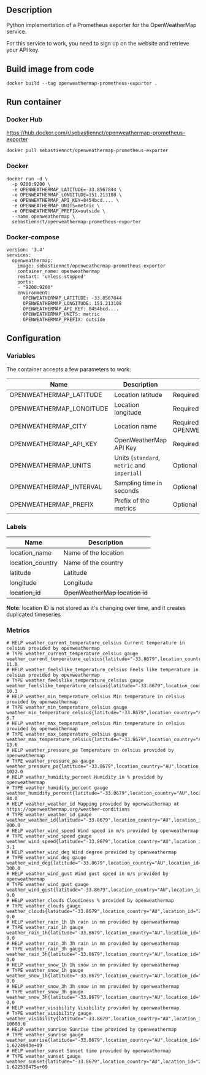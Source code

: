 ## Description

Python implementation of a Prometheus exporter for the OpenWeatherMap service.

For this service to work, you need to sign up on the website and retrieve your API key.

## Build image from code

`docker build --tag openweathermap-prometheus-exporter .`

## Run container

### Docker Hub

https://hub.docker.com/r/sebastiennct/openweathermap-prometheus-exporter

```
docker pull sebastiennct/openweathermap-prometheus-exporter
```

### Docker

```
docker run -d \
  -p 9200:9200 \
  -e OPENWEATHERMAP_LATITUDE=-33.8567844 \
  -e OPENWEATHERMAP_LONGITUDE=151.213108 \
  -e OPENWEATHERMAP_API_KEY=8454bcd.... \
  -e OPENWEATHERMAP_UNITS=metric \
  -e OPENWEATHERMAP_PREFIX=outside \
  --name openweathermap \
  sebastiennct/openweathermap-prometheus-exporter
```

### Docker-compose

```
version: '3.4'
services:
  openweathermap:
    image: sebastiennct/openweathermap-prometheus-exporter
    container_name: openweathermap
    restart: 'unless-stopped'
    ports:
    - "9200:9200"
    environment:
      OPENWEATHERMAP_LATITUDE: -33.8567844
      OPENWEATHERMAP_LONGITUDE: 151.213108
      OPENWEATHERMAP_API_KEY: 8454bcd....
      OPENWEATHERMAP_UNITS: metric
      OPENWEATHERMAP_PREFIX: outside
```


## Configuration

### Variables

The container accepts a few parameters to work:

| Name | Description | Required | Default |
|---|---|---|---|
|OPENWEATHERMAP_LATITUDE|Location latitude|Required (with OPENWEATHERMAP_LONGITUDE)|N/A|
|OPENWEATHERMAP_LONGITUDE|Location longitude|Required (with OPENWEATHERMAP_LATITUDE)|N/A|
|OPENWEATHERMAP_CITY|Location name |Required (not in conjunction with OPENWEATHERMAP_LONGITUDE/OPENWEATHERMAP_LATITUDE)|N/A|
|OPENWEATHERMAP_API_KEY|OpenWeatherMap API Key|Required|N/A|
|OPENWEATHERMAP_UNITS|Units (`standard`, `metric` and `imperial`)|Optional|`metric`|
|OPENWEATHERMAP_INTERVAL|Sampling time in seconds|Optional|`600`|
|OPENWEATHERMAP_PREFIX|Prefix of the metrics|Optional|`weather`|


### Labels

| Name | Description |
|---|---|
|location_name|Name of the location|
|location_country|Name of the country|
|latitude|Latitude|
|longitude|Longitude|
|~~location_id~~|~~OpenWeatherMap location id~~|


**Note**: location ID is not stored as it's changing over time, and it creates duplicated timeseries

### Metrics

```
# HELP weather_current_temperature_celsius Current temperature in celsius provided by openweathermap
# TYPE weather_current_temperature_celsius gauge
weather_current_temperature_celsius{latitude="-33.8679",location_country="AU",location_id="2010638",location_name="Sydney",longitude="151.2073"} 11.0
# HELP weather_feelslike_temperature_celsius Feels like temperature in celsius provided by openweathermap
# TYPE weather_feelslike_temperature_celsius gauge
weather_feelslike_temperature_celsius{latitude="-33.8679",location_country="AU",location_id="2010638",location_name="Sydney",longitude="151.2073"} 10.3
# HELP weather_min_temperature_celsius Min temperature in celsius provided by openweathermap
# TYPE weather_min_temperature_celsius gauge
weather_min_temperature_celsius{latitude="-33.8679",location_country="AU",location_id="2010638",location_name="Sydney",longitude="151.2073"} 6.7
# HELP weather_max_temperature_celsius Min temperature in celsius provided by openweathermap
# TYPE weather_max_temperature_celsius gauge
weather_max_temperature_celsius{latitude="-33.8679",location_country="AU",location_id="2010638",location_name="Sydney",longitude="151.2073"} 13.6
# HELP weather_pressure_pa Temperature in celsius provided by openweathermap
# TYPE weather_pressure_pa gauge
weather_pressure_pa{latitude="-33.8679",location_country="AU",location_id="2010638",location_name="Sydney",longitude="151.2073"} 1022.0
# HELP weather_humidity_percent Humidity in % provided by openweathermap
# TYPE weather_humidity_percent gauge
weather_humidity_percent{latitude="-33.8679",location_country="AU",location_id="2010638",location_name="Sydney",longitude="151.2073"} 84.0
# HELP weather_weather_id Mapping provided by openweathermap at https://openweathermap.org/weather-conditions
# TYPE weather_weather_id gauge
weather_weather_id{latitude="-33.8679",location_country="AU",location_id="2010638",location_name="Sydney",longitude="151.2073"} 800.0
# HELP weather_wind_speed Wind speed in m/s provided by openweathermap
# TYPE weather_wind_speed gauge
weather_wind_speed{latitude="-33.8679",location_country="AU",location_id="2010638",location_name="Sydney",longitude="151.2073"} 3.1
# HELP weather_wind_deg Wind degree provided by openweathermap
# TYPE weather_wind_deg gauge
weather_wind_deg{latitude="-33.8679",location_country="AU",location_id="2010638",location_name="Sydney",longitude="151.2073"} 300.0
# HELP weather_wind_gust Wind gust speed in m/s provided by openweathermap
# TYPE weather_wind_gust gauge
weather_wind_gust{latitude="-33.8679",location_country="AU",location_id="2010638",location_name="Sydney",longitude="151.2073"} 0.0
# HELP weather_clouds Cloudiness % provided by openweathermap
# TYPE weather_clouds gauge
weather_clouds{latitude="-33.8679",location_country="AU",location_id="2010638",location_name="Sydney",longitude="151.2073"} 0.0
# HELP weather_rain_1h 1h rain in mm provided by openweathermap
# TYPE weather_rain_1h gauge
weather_rain_1h{latitude="-33.8679",location_country="AU",location_id="2010638",location_name="Sydney",longitude="151.2073"} 0.0
# HELP weather_rain_3h 3h rain in mm provided by openweathermap
# TYPE weather_rain_3h gauge
weather_rain_3h{latitude="-33.8679",location_country="AU",location_id="2010638",location_name="Sydney",longitude="151.2073"} 0.0
# HELP weather_snow_1h 1h snow in mm provided by openweathermap
# TYPE weather_snow_1h gauge
weather_snow_1h{latitude="-33.8679",location_country="AU",location_id="2010638",location_name="Sydney",longitude="151.2073"} 0.0
# HELP weather_snow_3h 3h snow in mm provided by openweathermap
# TYPE weather_snow_3h gauge
weather_snow_3h{latitude="-33.8679",location_country="AU",location_id="2010638",location_name="Sydney",longitude="151.2073"} 0.0
# HELP weather_visibility Visibility provided by openweathermap
# TYPE weather_visibility gauge
weather_visibility{latitude="-33.8679",location_country="AU",location_id="2010638",location_name="Sydney",longitude="151.2073"} 10000.0
# HELP weather_sunrise Sunrise time provided by openweathermap
# TYPE weather_sunrise gauge
weather_sunrise{latitude="-33.8679",location_country="AU",location_id="2010638",location_name="Sydney",longitude="151.2073"} 1.6224943e+09
# HELP weather_sunset Sunset time provided by openweathermap
# TYPE weather_sunset gauge
weather_sunset{latitude="-33.8679",location_country="AU",location_id="2010638",location_name="Sydney",longitude="151.2073"} 1.622530475e+09
```